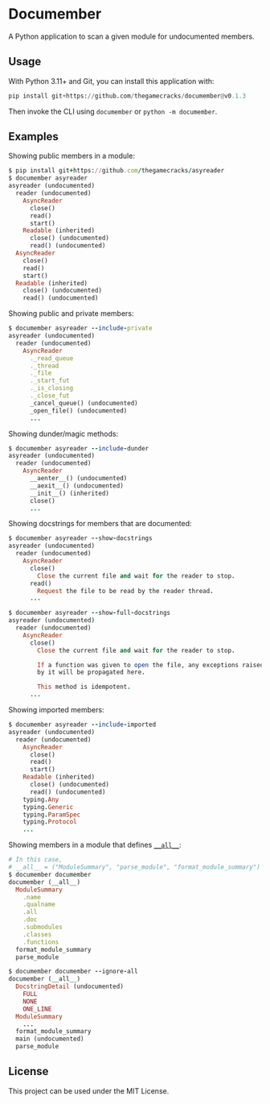 # Documember

A Python application to scan a given module for undocumented members.

## Usage

With Python 3.11+ and Git, you can install this application with:

```py
pip install git+https://github.com/thegamecracks/documember@v0.1.3
```

Then invoke the CLI using `documember` or `python -m documember`.

## Examples

Showing public members in a module:

```ruby
$ pip install git+https://github.com/thegamecracks/asyreader
$ documember asyreader
asyreader (undocumented)
  reader (undocumented)
    AsyncReader
      close()
      read()
      start()
    Readable (inherited)
      close() (undocumented)
      read() (undocumented)
  AsyncReader
    close()
    read()
    start()
  Readable (inherited)
    close() (undocumented)
    read() (undocumented)
```

Showing public and private members:

```ruby
$ documember asyreader --include-private
asyreader (undocumented)
  reader (undocumented)
    AsyncReader
      ._read_queue
      ._thread
      ._file
      ._start_fut
      ._is_closing
      ._close_fut
      _cancel_queue() (undocumented)
      _open_file() (undocumented)
      ...
```

Showing dunder/magic methods:

```ruby
$ documember asyreader --include-dunder
asyreader (undocumented)
  reader (undocumented)
    AsyncReader
      __aenter__() (undocumented)
      __aexit__() (undocumented)
      __init__() (inherited)
      close()
      ...
```

Showing docstrings for members that are documented:

```ruby
$ documember asyreader --show-docstrings
asyreader (undocumented)
  reader (undocumented)
    AsyncReader
      close()
        Close the current file and wait for the reader to stop.
      read()
        Request the file to be read by the reader thread.
      ...

$ documember asyreader --show-full-docstrings
asyreader (undocumented)
  reader (undocumented)
    AsyncReader
      close()
        Close the current file and wait for the reader to stop.

        If a function was given to open the file, any exceptions raised
        by it will be propagated here.

        This method is idempotent.
      ...
```

Showing imported members:

```ruby
$ documember asyreader --include-imported
asyreader (undocumented)
  reader (undocumented)
    AsyncReader
      close()
      read()
      start()
    Readable (inherited)
      close() (undocumented)
      read() (undocumented)
    typing.Any
    typing.Generic
    typing.ParamSpec
    typing.Protocol
    ...
```

Showing members in a module that defines [`__all__`](https://docs.python.org/3/tutorial/modules.html#importing-from-a-package):

```ruby
# In this case,
# __all__ = ("ModuleSummary", "parse_module", "format_module_summary")
$ documember documember
documember (__all__)
  ModuleSummary
    .name
    .qualname
    .all
    .doc
    .submodules
    .classes
    .functions
  format_module_summary
  parse_module

$ documember documember --ignore-all
documember (__all__)
  DocstringDetail (undocumented)
    FULL
    NONE
    ONE_LINE
  ModuleSummary
    ...
  format_module_summary
  main (undocumented)
  parse_module
```

## License

This project can be used under the MIT License.
